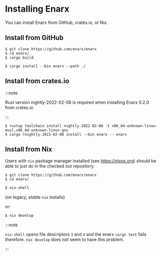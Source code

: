 # Installing Enarx

You can install Enarx from GitHub, crates.io, or Nix.

    
## Install from GitHub

    $ git clone https://github.com/enarx/enarx
    $ cd enarx/
    $ cargo build

    $ cargo install --bin enarx --path ./


## Install from crates.io

:::note

Rust version nightly-2022-02-08 is required when installing Enarx 0.2.0 from crates.io.

:::

    $ rustup toolchain install nightly-2022-02-08 -t x86_64-unknown-linux-musl,x86_64-unknown-linux-gnu
    $ cargo +nightly-2022-02-08 install --bin enarx -- enarx


## Install from Nix

Users with `nix` package manager installed (see https://nixos.org) should be able to just do in the checked out repository:

    $ git clone https://github.com/enarx/enarx
    $ cd enarx/

```sh
$ nix-shell
```
(on legacy, stable `nix` installs)

or:
```sh
$ nix develop
```

:::note

`nix-shell` opens file descriptors `3` and `4` and the enarx `cargo test` fails therefore. `nix develop` does not seem to have this problem.

:::